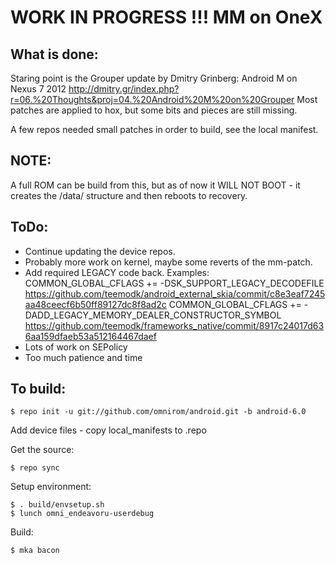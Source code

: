 WORK IN PROGRESS !!! MM on OneX
===============================


What is done:
-------------

Staring point is the Grouper update by Dmitry Grinberg: Android M on Nexus 7 2012
http://dmitry.gr/index.php?r=06.%20Thoughts&proj=04.%20Android%20M%20on%20Grouper
Most patches are applied to hox, but some bits and pieces are still missing.

A few repos needed small patches in order to build, see the local manifest.

NOTE:
-----
A full ROM can be build from this, but as of now it WILL NOT BOOT -
 it creates the /data/ structure and then reboots to recovery.

ToDo:
-----
- Continue updating the device repos.
- Probably more work on kernel, maybe some reverts of the mm-patch.
- Add required LEGACY code back. Examples:
  COMMON_GLOBAL_CFLAGS += -DSK_SUPPORT_LEGACY_DECODEFILE
  https://github.com/teemodk/android_external_skia/commit/c8e3eaf7245aa48ceecf6b50ff89127dc8f8ad2c
  COMMON_GLOBAL_CFLAGS += -DADD_LEGACY_MEMORY_DEALER_CONSTRUCTOR_SYMBOL
  https://github.com/teemodk/frameworks_native/commit/8917c24017d636aa159dfaeb53a512164467daef
- Lots of work on SEPolicy
- Too much patience and time


To build:
---------

    $ repo init -u git://github.com/omnirom/android.git -b android-6.0

Add device files - copy local_manifests to .repo

Get the source:

    $ repo sync

Setup environment:

    $ . build/envsetup.sh
    $ lunch omni_endeavoru-userdebug

Build:

    $ mka bacon




